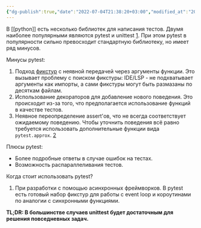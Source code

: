 ```yaml
---
{"dg-publish":true,"date":"2022-07-04T21:38:20+03:00","modified_at":"2022-07-19T08:55:44+03:00","permalink":"/unittest-vs-pytest/","dgHomeLink":false,"dgPassFrontmatter":true}
---
```



В [[python]] есть несколько библиотек для написания тестов. Двумя наиболее популярными являются pytest и unittest [1]. При этом pytest в популярности сильно превосходит стандартную библиотеку, но имеет ряд минусов.

Минусы pytest:
1. Подход [фикстур](https://docs.pytest.org/en/6.2.x/fixture.html#back-to-fixtures) с неявной передачей через аргументы функции. Это вызывает проблему с поиском фикстуры: IDE/LSP - не подхватывает аргументы как импорты, а сами фикстуры могут быть размазаны по десяткам файлам.
2. Использование декораторов для добавление нового поведения. Это происходит из-за того, что предполагается использование функций в качестве тестов.
3. Неявное переопределение assert'ов, что не всегда соответствует ожидаемому поведению. Чтобы уточнить поведения всё равно требуется использовать дополнительные функции вида `pytest.approx`. [2]

Плюсы pytest:
- Более подробные ответы в случае ошибок на тестах.
- Возможность распараллеливания тестов.

Когда стоит использовать pytest?
1. При разработки с помощью асинхронных фреймворков. В pytest есть готовый набор фикстур для работы с event loop и короутинами по аналогии с синхронными функциями.

**TL;DR: В большинстве случаев unittest будет достаточным для решения повседневных задач.**


[1]: https://lp.jetbrains.com/python-developers-survey-2021/#FrameworksLibraries
[2]: https://github.com/pytest-dev/pytest/issues/4736
